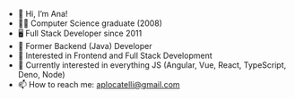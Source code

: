 - 👋 Hi, I’m Ana!
- 👩‍💻 Computer Science graduate (2008)
- 🖥️ Full Stack Developer since 2011
- 💾 Former Backend (Java) Developer
- 👀 Interested in Frontend and Full Stack Development
- 🌱 Currently interested in everything JS (Angular, Vue, React, TypeScript, Deno, Node)
- 📫 How to reach me: aplocatelli@gmail.com

<!---
aplocatelli/aplocatelli is a ✨ special ✨ repository because its `README.md` (this file) appears on your GitHub profile.
You can click the Preview link to take a look at your changes.
--->
